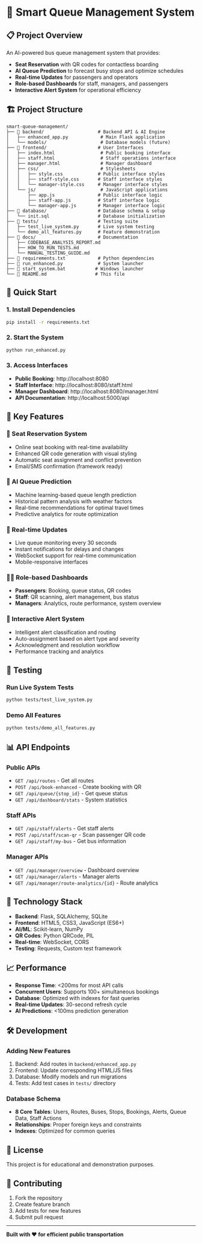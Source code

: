 # 🚌 Smart Queue Management System

## 📋 **Project Overview**

An AI-powered bus queue management system that provides:
- **Seat Reservation** with QR codes for contactless boarding
- **AI Queue Prediction** to forecast busy stops and optimize schedules
- **Real-time Updates** for passengers and operators
- **Role-based Dashboards** for staff, managers, and passengers
- **Interactive Alert System** for operational efficiency

## 🏗️ **Project Structure**

```
smart-queue-management/
├── 📁 backend/                    # Backend API & AI Engine
│   ├── enhanced_app.py            # Main Flask application
│   └── models/                    # Database models (future)
├── 📁 frontend/                   # User Interfaces
│   ├── index.html                 # Public booking interface
│   ├── staff.html                 # Staff operations interface
│   ├── manager.html               # Manager dashboard
│   ├── css/                       # Stylesheets
│   │   ├── style.css             # Public interface styles
│   │   ├── staff-style.css       # Staff interface styles
│   │   └── manager-style.css     # Manager interface styles
│   └── js/                        # JavaScript applications
│       ├── app.js                # Public interface logic
│       ├── staff-app.js          # Staff interface logic
│       └── manager-app.js        # Manager interface logic
├── 📁 database/                   # Database schema & setup
│   └── init.sql                  # Database initialization
├── 📁 tests/                      # Testing suite
│   ├── test_live_system.py       # Live system testing
│   └── demo_all_features.py      # Feature demonstration
├── 📁 docs/                       # Documentation
│   ├── CODEBASE_ANALYSIS_REPORT.md
│   ├── HOW_TO_RUN_TESTS.md
│   └── MANUAL_TESTING_GUIDE.md
├── 📄 requirements.txt            # Python dependencies
├── 📄 run_enhanced.py             # System launcher
├── 📄 start_system.bat           # Windows launcher
└── 📄 README.md                  # This file
```

## 🚀 **Quick Start**

### **1. Install Dependencies**
```bash
pip install -r requirements.txt
```

### **2. Start the System**
```bash
python run_enhanced.py
```

### **3. Access Interfaces**
- **Public Booking**: http://localhost:8080
- **Staff Interface**: http://localhost:8080/staff.html
- **Manager Dashboard**: http://localhost:8080/manager.html
- **API Documentation**: http://localhost:5000/api

## 🎯 **Key Features**

### **🎫 Seat Reservation System**
- Online seat booking with real-time availability
- Enhanced QR code generation with visual styling
- Automatic seat assignment and conflict prevention
- Email/SMS confirmation (framework ready)

### **🤖 AI Queue Prediction**
- Machine learning-based queue length prediction
- Historical pattern analysis with weather factors
- Real-time recommendations for optimal travel times
- Predictive analytics for route optimization

### **📱 Real-time Updates**
- Live queue monitoring every 30 seconds
- Instant notifications for delays and changes
- WebSocket support for real-time communication
- Mobile-responsive interfaces

### **👨‍💼 Role-based Dashboards**
- **Passengers**: Booking, queue status, QR codes
- **Staff**: QR scanning, alert management, bus status
- **Managers**: Analytics, route performance, system overview

### **🚨 Interactive Alert System**
- Intelligent alert classification and routing
- Auto-assignment based on alert type and severity
- Acknowledgment and resolution workflow
- Performance tracking and analytics

## 🧪 **Testing**

### **Run Live System Tests**
```bash
python tests/test_live_system.py
```

### **Demo All Features**
```bash
python tests/demo_all_features.py
```

## 📊 **API Endpoints**

### **Public APIs**
- `GET /api/routes` - Get all routes
- `POST /api/book-enhanced` - Create booking with QR
- `GET /api/queue/{stop_id}` - Get queue status
- `GET /api/dashboard/stats` - System statistics

### **Staff APIs**
- `GET /api/staff/alerts` - Get staff alerts
- `POST /api/staff/scan-qr` - Scan passenger QR code
- `GET /api/staff/my-bus` - Get bus information

### **Manager APIs**
- `GET /api/manager/overview` - Dashboard overview
- `GET /api/manager/alerts` - Manager alerts
- `GET /api/manager/route-analytics/{id}` - Route analytics

## 🔧 **Technology Stack**

- **Backend**: Flask, SQLAlchemy, SQLite
- **Frontend**: HTML5, CSS3, JavaScript (ES6+)
- **AI/ML**: Scikit-learn, NumPy
- **QR Codes**: Python QRCode, PIL
- **Real-time**: WebSocket, CORS
- **Testing**: Requests, Custom test framework

## 📈 **Performance**

- **Response Time**: <200ms for most API calls
- **Concurrent Users**: Supports 100+ simultaneous bookings
- **Database**: Optimized with indexes for fast queries
- **Real-time Updates**: 30-second refresh cycle
- **AI Predictions**: <100ms prediction generation

## 🛠️ **Development**

### **Adding New Features**
1. Backend: Add routes in `backend/enhanced_app.py`
2. Frontend: Update corresponding HTML/JS files
3. Database: Modify models and run migrations
4. Tests: Add test cases in `tests/` directory

### **Database Schema**
- **8 Core Tables**: Users, Routes, Buses, Stops, Bookings, Alerts, Queue Data, Staff Actions
- **Relationships**: Proper foreign keys and constraints
- **Indexes**: Optimized for common queries

## 📝 **License**

This project is for educational and demonstration purposes.

## 🤝 **Contributing**

1. Fork the repository
2. Create feature branch
3. Add tests for new features
4. Submit pull request

---

**Built with ❤️ for efficient public transportation**
